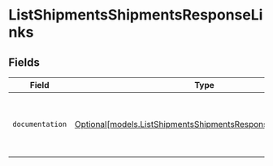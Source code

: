 # ListShipmentsShipmentsResponseLinks


## Fields

| Field                                                                                                                    | Type                                                                                                                     | Required                                                                                                                 | Description                                                                                                              |
| ------------------------------------------------------------------------------------------------------------------------ | ------------------------------------------------------------------------------------------------------------------------ | ------------------------------------------------------------------------------------------------------------------------ | ------------------------------------------------------------------------------------------------------------------------ |
| `documentation`                                                                                                          | [Optional[models.ListShipmentsShipmentsResponseDocumentation]](../models/listshipmentsshipmentsresponsedocumentation.md) | :heavy_minus_sign:                                                                                                       | The URL to the generic Mollie API error handling guide.                                                                  |